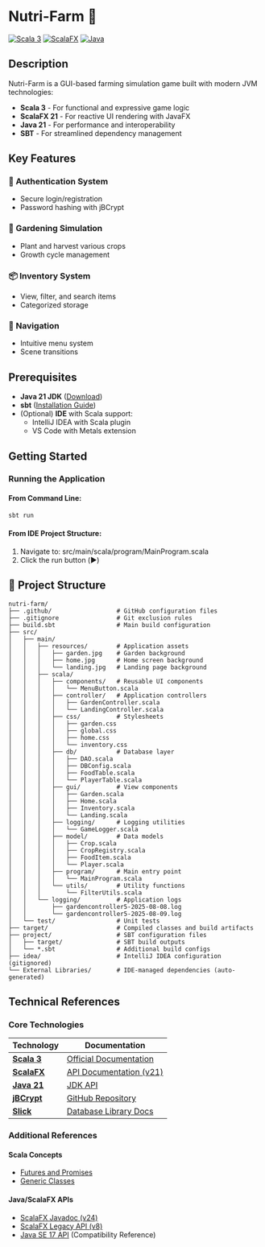 # Nutri-Farm 🌱

[![Scala 3](https://img.shields.io/badge/Scala-3.x-DE3423)](https://scala-lang.org)
[![ScalaFX](https://img.shields.io/badge/ScalaFX-21.0.0-blue)](https://scalafx.org)
[![Java](https://img.shields.io/badge/Java-21-007396)](https://openjdk.org)

## Description

Nutri-Farm is a GUI-based farming simulation game built with modern JVM technologies:

- **Scala 3** - For functional and expressive game logic
- **ScalaFX 21** - For reactive UI rendering with JavaFX
- **Java 21** - For performance and interoperability
- **SBT** - For streamlined dependency management

## Key Features

### 🌟 Authentication System
- Secure login/registration
- Password hashing with jBCrypt

### 🌱 Gardening Simulation
- Plant and harvest various crops
- Growth cycle management

### 📦 Inventory System
- View, filter, and search items
- Categorized storage

### 🧭 Navigation
- Intuitive menu system
- Scene transitions

## Prerequisites

- **Java 21 JDK** ([Download](https://adoptium.net/))
- **sbt** ([Installation Guide](https://www.scala-sbt.org/1.x/docs/Setup.html))
- (Optional) **IDE** with Scala support:
  - IntelliJ IDEA with Scala plugin
  - VS Code with Metals extension

## Getting Started

### Running the Application

#### From Command Line:
```bash
sbt run
```

#### From IDE Project Structure:
1. Navigate to: src/main/scala/program/MainProgram.scala
2. Click the run button (▶️)

## 📁 Project Structure

```text
nutri-farm/
├── .github/                  # GitHub configuration files
├── .gitignore                # Git exclusion rules
├── build.sbt                 # Main build configuration
├── src/
│   ├── main/
│   │   ├── resources/        # Application assets
│   │   │   ├── garden.jpg    # Garden background
│   │   │   ├── home.jpg      # Home screen background
│   │   │   └── landing.jpg   # Landing page background
│   │   ├── scala/
│   │   │   ├── components/   # Reusable UI components
│   │   │   │   └── MenuButton.scala
│   │   │   ├── controller/   # Application controllers
│   │   │   │   ├── GardenController.scala
│   │   │   │   └── LandingController.scala
│   │   │   ├── css/          # Stylesheets
│   │   │   │   ├── garden.css
│   │   │   │   ├── global.css
│   │   │   │   ├── home.css
│   │   │   │   └── inventory.css
│   │   │   ├── db/           # Database layer
│   │   │   │   ├── DAO.scala
│   │   │   │   ├── DBConfig.scala
│   │   │   │   ├── FoodTable.scala
│   │   │   │   └── PlayerTable.scala
│   │   │   ├── gui/          # View components
│   │   │   │   ├── Garden.scala
│   │   │   │   ├── Home.scala
│   │   │   │   ├── Inventory.scala
│   │   │   │   └── Landing.scala
│   │   │   ├── logging/      # Logging utilities
│   │   │   │   └── GameLogger.scala
│   │   │   ├── model/        # Data models
│   │   │   │   ├── Crop.scala
│   │   │   │   ├── CropRegistry.scala
│   │   │   │   ├── FoodItem.scala
│   │   │   │   └── Player.scala
│   │   │   ├── program/      # Main entry point
│   │   │   │   └── MainProgram.scala
│   │   │   └── utils/        # Utility functions
│   │   │       └── FilterUtils.scala
│   │   └── logging/          # Application logs
│   │       ├── gardencontroller5-2025-08-08.log
│   │       └── gardencontroller5-2025-08-09.log
│   └── test/                 # Unit tests
├── target/                   # Compiled classes and build artifacts
├── project/                  # SBT configuration files
│   ├── target/               # SBT build outputs
│   └── *.sbt                 # Additional build configs
├── idea/                     # IntelliJ IDEA configuration (gitignored)
└── External Libraries/       # IDE-managed dependencies (auto-generated)
```

## Technical References

### Core Technologies

| Technology | Documentation |
|------------|--------------|
| [**Scala 3**](https://scala-lang.org) | [Official Documentation](https://docs.scala-lang.org/scala3/) |
| [**ScalaFX**](https://scalafx.org) | [API Documentation (v21)](https://scalafx.org/api/21.0.0-R32/) |
| [**Java 21**](https://openjdk.org/projects/jdk/21/) | [JDK API](https://docs.oracle.com/en/java/javase/21/docs/api/) |
| [**jBCrypt**](https://github.com/jeremyh/jBCrypt) | [GitHub Repository](https://github.com/jeremyh/jBCrypt) |
| [**Slick**](https://scala-slick.org) | [Database Library Docs](https://scala-slick.org/doc/3.5.0-M1/) |

### Additional References

#### Scala Concepts
- [Futures and Promises](https://docs.scala-lang.org/overviews/core/futures.html)
- [Generic Classes](https://docs.scala-lang.org/tour/generic-classes.html)

#### Java/ScalaFX APIs
- [ScalaFX Javadoc (v24)](https://javadoc.io/doc/org.scalafx/scalafx_3/latest/index.html)
- [ScalaFX Legacy API (v8)](https://scalafx.org/api/8.0/index.html#package)
- [Java SE 17 API](https://docs.oracle.com/en/java/javase/17/docs/api/index.html) (Compatibility Reference)

